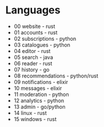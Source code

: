 # Languages
* 00 website - rust
* 01 accounts - rust
* 02 subscriptions - python
* 03 catalogues - python
* 04 editor - rust
* 05 search - java
* 06 reader - rust
* 07 history - go
* 08 recommendations - python/rust
* 09 notifications - elixir
* 10 messages - elixir
* 11 moderation - python
* 12 analytics - python
* 13 admin - go/python
* 14 linux - rust
* 15 windows - rust
